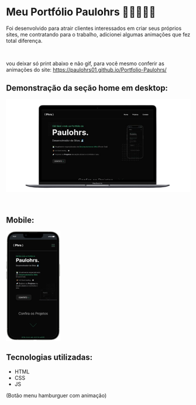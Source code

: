 # Meu Portfólio Paulohrs 👨‍💻👨‍🔧💚
 Foi desenvolvido para atrair clientes interessados em criar seus próprios sites, me contratando para o trabalho, adicionei algumas animações que fez total diferença. 

<br>

vou deixar só print abaixo e não gif, para você mesmo conferir as animações do site: https://paulohrs01.github.io/Portfolio-Paulohrs/
## Demonstração da seção home em desktop:

[<img src="./src/images/preview-desktop.png">](https://paulohrs01.github.io/Portfolio-Paulohrs/)

<br>


## Mobile:
<img src="./src/images/img-Portfolio-Mobile.png" height="300px" alt="imagem da home do projeto Personal Trainer no mobile">

<br>

## Tecnologias utilizadas:
- HTML
- CSS
- JS

(Botão menu hamburguer com animação)
